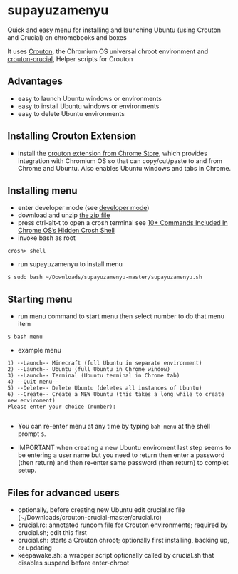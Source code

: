 # supayuzamenyu
Quick and easy menu for installing and launching Ubuntu (using Crouton and Crucial) on chromebooks and boxes

It uses [Crouton](https://github.com/dnschneid/crouton), the Chromium OS universal chroot environment and [crouton-crucial](https://github.com/qrkourier/crouton-crucial), Helper scripts for Crouton

## Advantages
* easy to launch Ubuntu windows or environments
* easy to install Ubuntu windows or environments
* easy to delete Ubuntu environments

## Installing Crouton Extension
* install the [crouton extension from Chrome Store](https://goo.gl/OVQOEt), which provides integration with Chromium OS so that can copy/cut/paste to and from Chrome and Ubuntu.  Also enables Ubuntu windows and tabs in Chrome.

## Installing menu
* enter developer mode (see [developer mode](./developer_mode.md))
* download and unzip [the zip file](https://github.com/ezzye/supayuzamenyu/archive/master.zip)
* press ctrl-alt-t to open a crosh terminal see [10+ Commands Included In Chrome OS’s Hidden Crosh Shell](http://www.howtogeek.com/170648/10-commands-included-in-chrome-oss-hidden-crosh-shell/)
* invoke bash as root
```
crosh> shell
```
* run supayuzamenyu to install menu
```
$ sudo bash ~/Downloads/supayuzamenyu-master/supayuzamenyu.sh
```
## Starting menu
* run menu command to start menu then select number to do that menu item
```
$ bash menu
```
* example menu

```
1) --Launch-- Minecraft (full Ubuntu in separate environment)
2) --Launch-- Ubuntu (full Ubuntu in Chrome window)
3) --Launch-- Terminal (Ubuntu terminal in Chrome tab)
4) --Quit menu--
5) --Delete-- Delete Ubuntu (deletes all instances of Ubuntu)
6) --Create-- Create a NEW Ubuntu (this takes a long while to create new enviroment)
Please enter your choice (number):


```
* You can re-enter menu at any time by typing `bah menu` at the shell prompt `$`.

* IMPORTANT when creating a new Ubuntu enviroment last step seems to be entering a user name but you need to return then enter a password (then return) and then re-enter same password (then return) to complet setup.  

## Files for advanced users
* optionally, before creating new Ubuntu edit crucial.rc file (~/Downloads/crouton-crucial-master/crucial.rc)
* crucial.rc: annotated runcom file for Crouton environments; required by crucial.sh; edit this first
* crucial.sh: starts a Crouton chroot; optionally first installing, backing up, or updating
* keepawake.sh: a wrapper script optionally called by crucial.sh that disables suspend before enter-chroot
